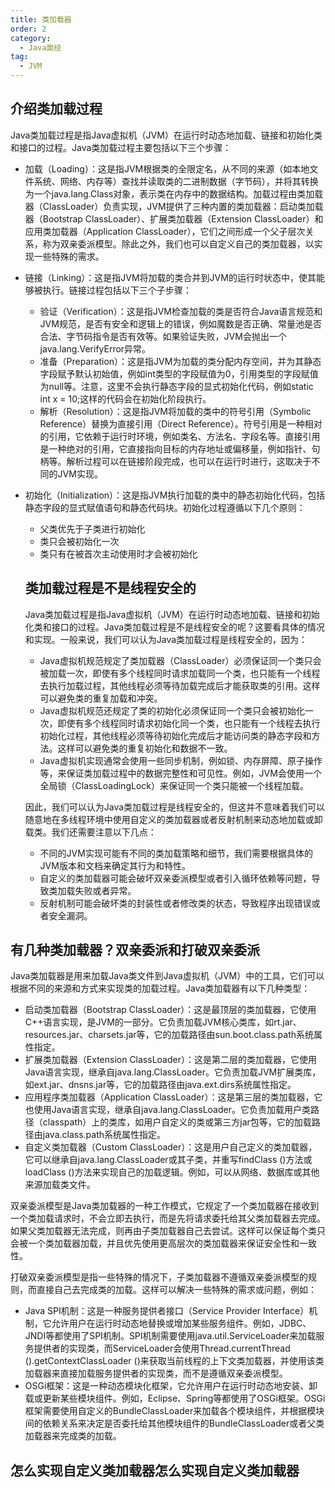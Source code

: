 ```yaml
---
title: 类加载器
order: 2
category:
  - Java面经
tag:
  - JVM
---
```




## 介绍类加载过程

Java类加载过程是指Java虚拟机（JVM）在运行时动态地加载、链接和初始化类和接口的过程。Java类加载过程主要包括以下三个步骤：

- 加载（Loading）：这是指JVM根据类的全限定名，从不同的来源（如本地文件系统、网络、内存等）查找并读取类的二进制数据（字节码），并将其转换为一个java.lang.Class对象，表示类在内存中的数据结构。加载过程由类加载器（ClassLoader）负责实现，JVM提供了三种内置的类加载器：启动类加载器（Bootstrap ClassLoader）、扩展类加载器（Extension ClassLoader）和应用类加载器（Application ClassLoader），它们之间形成一个父子层次关系，称为双亲委派模型。除此之外，我们也可以自定义自己的类加载器，以实现一些特殊的需求。

- 链接（Linking）：这是指JVM将加载的类合并到JVM的运行时状态中，使其能够被执行。链接过程包括以下三个子步骤：

  - 验证（Verification）：这是指JVM检查加载的类是否符合Java语言规范和JVM规范，是否有安全和逻辑上的错误，例如魔数是否正确、常量池是否合法、字节码指令是否有效等。如果验证失败，JVM会抛出一个java.lang.VerifyError异常。
  - 准备（Preparation）：这是指JVM为加载的类分配内存空间，并为其静态字段赋予默认初始值，例如int类型的字段赋值为0，引用类型的字段赋值为null等。注意，这里不会执行静态字段的显式初始化代码，例如static int x = 10;这样的代码会在初始化阶段执行。
  - 解析（Resolution）：这是指JVM将加载的类中的符号引用（Symbolic Reference）替换为直接引用（Direct Reference）。符号引用是一种相对的引用，它依赖于运行时环境，例如类名、方法名、字段名等。直接引用是一种绝对的引用，它直接指向目标的内存地址或偏移量，例如指针、句柄等。解析过程可以在链接阶段完成，也可以在运行时进行，这取决于不同的JVM实现。

- 初始化（Initialization）：这是指JVM执行加载的类中的静态初始化代码，包括静态字段的显式赋值语句和静态代码块。初始化过程遵循以下几个原则：

  - 父类优先于子类进行初始化
  - 类只会被初始化一次
  - 类只有在被首次主动使用时才会被初始化

  ## 类加载过程是不是线程安全的

  Java类加载过程是指Java虚拟机（JVM）在运行时动态地加载、链接和初始化类和接口的过程。Java类加载过程是不是线程安全的呢？这要看具体的情况和实现。一般来说，我们可以认为Java类加载过程是线程安全的，因为：

  - Java虚拟机规范规定了类加载器（ClassLoader）必须保证同一个类只会被加载一次，即使有多个线程同时请求加载同一个类，也只能有一个线程去执行加载过程，其他线程必须等待加载完成后才能获取类的引用。这样可以避免类的重复加载和冲突。
  - Java虚拟机规范还规定了类的初始化必须保证同一个类只会被初始化一次，即使有多个线程同时请求初始化同一个类，也只能有一个线程去执行初始化过程，其他线程必须等待初始化完成后才能访问类的静态字段和方法。这样可以避免类的重复初始化和数据不一致。
  - Java虚拟机实现通常会使用一些同步机制，例如锁、内存屏障、原子操作等，来保证类加载过程中的数据完整性和可见性。例如，JVM会使用一个全局锁（ClassLoadingLock）来保证同一个类只能被一个线程加载。

  因此，我们可以认为Java类加载过程是线程安全的，但这并不意味着我们可以随意地在多线程环境中使用自定义的类加载器或者反射机制来动态地加载或卸载类。我们还需要注意以下几点：

  - 不同的JVM实现可能有不同的类加载策略和细节，我们需要根据具体的JVM版本和文档来确定其行为和特性。
  - 自定义的类加载器可能会破坏双亲委派模型或者引入循环依赖等问题，导致类加载失败或者异常。
  - 反射机制可能会破坏类的封装性或者修改类的状态，导致程序出现错误或者安全漏洞。

## 有几种类加载器？双亲委派和打破双亲委派

Java类加载器是用来加载Java类文件到Java虚拟机（JVM）中的工具，它们可以根据不同的来源和方式来实现类的加载过程。Java类加载器有以下几种类型：

- 启动类加载器（Bootstrap ClassLoader）：这是最顶层的类加载器，它使用C++语言实现，是JVM的一部分。它负责加载JVM核心类库，如rt.jar、resources.jar、charsets.jar等，它的加载路径由sun.boot.class.path系统属性指定。
- 扩展类加载器（Extension ClassLoader）：这是第二层的类加载器，它使用Java语言实现，继承自java.lang.ClassLoader。它负责加载JVM扩展类库，如ext.jar、dnsns.jar等，它的加载路径由java.ext.dirs系统属性指定。
- 应用程序类加载器（Application ClassLoader）：这是第三层的类加载器，它也使用Java语言实现，继承自java.lang.ClassLoader。它负责加载用户类路径（classpath）上的类库，如用户自定义的类或第三方jar包等，它的加载路径由java.class.path系统属性指定。
- 自定义类加载器（Custom ClassLoader）：这是用户自己定义的类加载器，它可以继承自java.lang.ClassLoader或其子类，并重写findClass ()方法或loadClass ()方法来实现自己的加载逻辑。例如，可以从网络、数据库或其他来源加载类文件。

双亲委派模型是Java类加载器的一种工作模式，它规定了一个类加载器在接收到一个类加载请求时，不会立即去执行，而是先将请求委托给其父类加载器去完成。如果父类加载器无法完成，则再由子类加载器自己去尝试。这样可以保证每个类只会被一个类加载器加载，并且优先使用更高层次的类加载器来保证安全性和一致性。

打破双亲委派模型是指一些特殊的情况下，子类加载器不遵循双亲委派模型的规则，而直接自己去完成类的加载。这样可以解决一些特殊的需求或问题，例如：

- Java SPI机制：这是一种服务提供者接口（Service Provider Interface）机制，它允许用户在运行时动态地替换或增加某些服务组件。例如，JDBC、JNDI等都使用了SPI机制。SPI机制需要使用java.util.ServiceLoader来加载服务提供者的实现类，而ServiceLoader会使用Thread.currentThread ().getContextClassLoader ()来获取当前线程的上下文类加载器，并使用该类加载器来直接加载服务提供者的实现类，而不是遵循双亲委派模型。
- OSGi框架：这是一种动态模块化框架，它允许用户在运行时动态地安装、卸载或更新某些模块组件。例如，Eclipse、Spring等都使用了OSGi框架。OSGi框架需要使用自定义的BundleClassLoader来加载各个模块组件，并根据模块间的依赖关系来决定是否委托给其他模块组件的BundleClassLoader或者父类加载器来完成类的加载。

## 怎么实现自定义类加载器怎么实现自定义类加载器